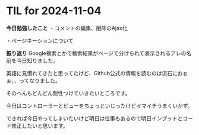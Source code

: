 # TIL for 2024-11-04

**今日勉強したこと**
・コメントの編集、削除のAjax化

・ページネーションについて


**振り返り**
Google検索とかで検索結果がページで分けられて表示されるアレの名前を今日知りました。

英語に見慣れてきたと思ってたけど、Github公式の情報を読むのは流石におぉぉ、、ってなりました。

そのへんもどんどん耐性つけていきたいところです。

今日はコントローラーとビューをちょっといじったけどイマイチうまくいかず。

できれば今日やってしまいたいけど明日は仕事もあるので明日インプットとコード修正したいと思います。
